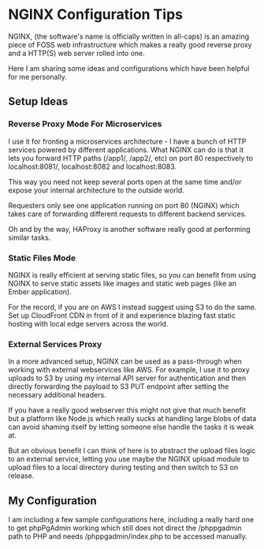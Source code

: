 # NGINX Configuration Tips

NGINX, (the software's name is officially written in all-caps) is an amazing
piece of FOSS web infrastructure which makes a really good reverse proxy and a
HTTP(S) web server rolled into one.

Here I am sharing some ideas and configurations which have been helpful for me
personally.

## Setup Ideas

### Reverse Proxy Mode For Microservices

I use it for fronting a microservices architecture - I have a bunch of HTTP
services powered by different applications. What NGINX can do is that it lets
you forward HTTP paths (/app1/, /app2/, etc) on port 80 respectively to
localhost:8081/, localhost:8082 and localhost:8083.

This way you need not keep several ports open at the same time and/or expose
your internal architecture to the outside world.

Requesters only see one application running on port 80 (NGINX) which takes care
of forwarding different requests to different backend services.

Oh and by the way, HAProxy is another software really good at performing similar
tasks.

### Static Files Mode

NGINX is really efficient at serving static files, so you can benefit from using
NGINX to serve static assets like images and static web pages (like an Ember
application).

For the record, if you are on AWS I instead suggest using S3 to do the same. Set
up CloudFront CDN in front of it and experience blazing fast static hosting with
local edge servers across the world.

### External Services Proxy

In a more advanced setup, NGINX can be used as a pass-through when working with
external webservices like AWS. For example, I use it to proxy uploads to S3 by
using my internal API server for authentication and then directly forwarding the
payload to S3 PUT endpoint after setting the necessary additional headers.

If you have a really good webserver this might not give that much benefit but a
platform like Node.js which really sucks at handling large blobs of data can
avoid shaming itself by letting someone else handle the tasks it is weak at.

But an obvious benefit I can think of here is to abstract the upload files logic
to an external service, letting you use maybe the NGINX upload module to upload
files to a local directory during testing and then switch to S3 on release.

## My Configuration

I am including a few sample configurations here, including a really hard one to
get phpPgAdmin working which still does not direct the /phppgadmin path to PHP
and needs /phppgadmin/index.php to be accessed manually.
